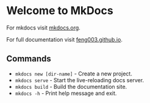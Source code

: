 # Welcome to MkDocs

For mkdocs visit [mkdocs.org](https://www.mkdocs.org).

For full documentation visit [feng003.github.io](https://feng003.github.io).

## Commands

* `mkdocs new [dir-name]` - Create a new project.
* `mkdocs serve` - Start the live-reloading docs server.
* `mkdocs build` - Build the documentation site.
* `mkdocs -h` - Print help message and exit.